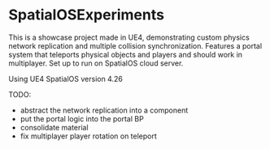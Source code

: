# SpatialOSExperiments
This is a showcase project made in UE4, demonstrating custom physics network replication and multiple collision synchronization.
Features a portal system that teleports physical objects and players and should work in multiplayer.
Set up to run on SpatialOS cloud server.

Using UE4 SpatialOS version 4.26

TODO:
* abstract the network replication into a component
* put the portal logic into the portal BP
* consolidate material
* fix multiplayer player rotation on teleport